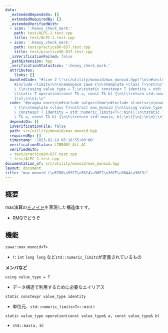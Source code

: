 ```yaml
---
data:
  _extendedDependsOn: []
  _extendedRequiredBy: []
  _extendedVerifiedWith:
  - icon: ':heavy_check_mark:'
    path: test/ALPC-J.test.cpp
    title: test/ALPC-J.test.cpp
  - icon: ':heavy_check_mark:'
    path: test/practice90-037.test.cpp
    title: test/practice90-037.test.cpp
  _isVerificationFailed: false
  _pathExtension: hpp
  _verificationStatusIcon: ':heavy_check_mark:'
  attributes:
    links: []
  bundledCode: "#line 2 \"src/utility/monoid/max_monoid.hpp\"\n\n#include <algorithm>\n\
    #include <limits>\n\nnamespace zawa {\n\ntemplate <class T>\nstruct max_monoid\
    \ {\n\tusing value_type = T;\n\tstatic constexpr T identity = std::numeric_limits<T>::min();\n\
    \tstatic T operation(const T& a, const T& b) {\n\t\treturn std::max(a, b);\n\t\
    }\n};\n\n};\n"
  code: "#pragma once\n\n#include <algorithm>\n#include <limits>\n\nnamespace zawa\
    \ {\n\ntemplate <class T>\nstruct max_monoid {\n\tusing value_type = T;\n\tstatic\
    \ constexpr T identity = std::numeric_limits<T>::min();\n\tstatic T operation(const\
    \ T& a, const T& b) {\n\t\treturn std::max(a, b);\n\t}\n};\n\n};\n"
  dependsOn: []
  isVerificationFile: false
  path: src/utility/monoid/max_monoid.hpp
  requiredBy: []
  timestamp: '2023-02-18 05:16:55+09:00'
  verificationStatus: LIBRARY_ALL_AC
  verifiedWith:
  - test/practice90-037.test.cpp
  - test/ALPC-J.test.cpp
documentation_of: src/utility/monoid/max_monoid.hpp
layout: document
title: "max_monoid (\u6700\u5927\u5024\u30E2\u30CE\u30A4\u30C9)"
---
```


## 概要

max演算の[モノイド](https://ja.wikipedia.org/wiki/%E3%83%A2%E3%83%8E%E3%82%A4%E3%83%89)を表現した構造体です。
- RMQでどうぞ

## 機能

`zawa::max_monoid<T>`
- `T`: `int` `long long` など`std::numeric_limits`が定義されているもの

**メンバなど**

`using value_type = T`
- データ構造で利用するために必要なエイリアス

`static constexpr value_type identity`
- 単位元、`std::numeric_limits<T>::min()`

`static value_type operation(const value_type& a, const value_type& b)`
- `std::max(a, b)`
